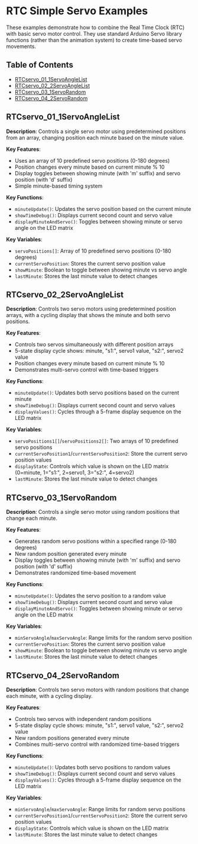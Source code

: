 # RTC Simple Servo Examples

These examples demonstrate how to combine the Real Time Clock (RTC) with basic servo motor control. They use standard Arduino Servo library functions (rather than the animation system) to create time-based servo movements.

## Table of Contents
- [RTCservo_01_1ServoAngleList](#rtcservo_01_1servoanglelist)
- [RTCservo_02_2ServoAngleList](#rtcservo_02_2servoanglelist)
- [RTCservo_03_1ServoRandom](#rtcservo_03_1servorandom)
- [RTCservo_04_2ServoRandom](#rtcservo_04_2servorandom)

## RTCservo_01_1ServoAngleList

**Description**: Controls a single servo motor using predetermined positions from an array, changing position each minute based on the minute value.

**Key Features**:
- Uses an array of 10 predefined servo positions (0-180 degrees)
- Position changes every minute based on current minute % 10
- Display toggles between showing minute (with 'm' suffix) and servo position (with 'd' suffix)
- Simple minute-based timing system

**Key Functions**:
- `minuteUpdate()`: Updates the servo position based on the current minute
- `showTimeDebug()`: Displays current second count and servo value
- `displayMinuteAndServo()`: Toggles between showing minute or servo angle on the LED matrix

**Key Variables**:
- `servoPositions[]`: Array of 10 predefined servo positions (0-180 degrees)
- `currentServoPosition`: Stores the current servo position value
- `showMinute`: Boolean to toggle between showing minute vs servo angle
- `lastMinute`: Stores the last minute value to detect changes

## RTCservo_02_2ServoAngleList

**Description**: Controls two servo motors using predetermined position arrays, with a cycling display that shows the minute and both servo positions.

**Key Features**:
- Controls two servos simultaneously with different position arrays
- 5-state display cycle shows: minute, "s1:", servo1 value, "s2:", servo2 value
- Position changes every minute based on current minute % 10
- Demonstrates multi-servo control with time-based triggers

**Key Functions**:
- `minuteUpdate()`: Updates both servo positions based on the current minute
- `showTimeDebug()`: Displays current second count and servo values
- `displayValues()`: Cycles through a 5-frame display sequence on the LED matrix

**Key Variables**:
- `servoPositions1[]`/`servoPositions2[]`: Two arrays of 10 predefined servo positions
- `currentServoPosition1`/`currentServoPosition2`: Store the current servo position values
- `displayState`: Controls which value is shown on the LED matrix (0=minute, 1="s1:", 2=servo1, 3="s2:", 4=servo2)
- `lastMinute`: Stores the last minute value to detect changes

## RTCservo_03_1ServoRandom

**Description**: Controls a single servo motor using random positions that change each minute.

**Key Features**:
- Generates random servo positions within a specified range (0-180 degrees)
- New random position generated every minute
- Display toggles between showing minute (with 'm' suffix) and servo position (with 'd' suffix)
- Demonstrates randomized time-based movement

**Key Functions**:
- `minuteUpdate()`: Updates the servo position to a random value
- `showTimeDebug()`: Displays current second count and servo value
- `displayMinuteAndServo()`: Toggles between showing minute or servo angle on the LED matrix

**Key Variables**:
- `minServoAngle`/`maxServoAngle`: Range limits for the random servo position
- `currentServoPosition`: Stores the current servo position value
- `showMinute`: Boolean to toggle between showing minute vs servo angle
- `lastMinute`: Stores the last minute value to detect changes

## RTCservo_04_2ServoRandom

**Description**: Controls two servo motors with random positions that change each minute, with a cycling display.

**Key Features**:
- Controls two servos with independent random positions
- 5-state display cycle shows: minute, "s1:", servo1 value, "s2:", servo2 value
- New random positions generated every minute
- Combines multi-servo control with randomized time-based triggers

**Key Functions**:
- `minuteUpdate()`: Updates both servo positions to random values
- `showTimeDebug()`: Displays current second count and servo values
- `displayValues()`: Cycles through a 5-frame display sequence on the LED matrix

**Key Variables**:
- `minServoAngle`/`maxServoAngle`: Range limits for random servo positions
- `currentServoPosition1`/`currentServoPosition2`: Store the current servo position values
- `displayState`: Controls which value is shown on the LED matrix
- `lastMinute`: Stores the last minute value to detect changes